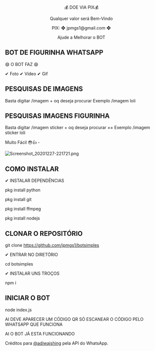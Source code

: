 <p align="center"> 💰 DOE VIA PIX💰 </p> 
<p align="center"> Qualquer valor será Bem-Vindo </p>
<p align="center"> PIX: ❖ jpmgs1@gmail.com ❖ </p>
<p align="center"> Ajude a Melhorar o BOT </p>

## BOT DE FIGURINHA WHATSAPP 

😄 O BOT FAZ 😄

✔ Foto
✔ Vídeo
✔ Gif

## PESQUISAS DE IMAGENS 

Basta digitar /imagem + oq deseja procurar 
 Exemplo /imagem loli

## PESQUISAS IMAGENS FIGURINHA

Basta digitar /imagem sticker + oq deseja procurar ××
 Exemplo /imagem sticker loli

   Muito Fácil 😳👍 - 
 


![Screenshot_20201227-221721.png](https://github.com/jpmgs1/botsimples/blob/main/exemplo.png)


## COMO INSTALAR 

✔ INSTALAR DEPENDÊNCIAS

pkg install python

pkg install git

pkg install ffmpeg

pkg install nodejs

## CLONAR O REPOSITÓRIO

git clone https://github.com/jpmgs1/botsimples

✔ ENTRAR NO DIRETÓRIO

cd botsimples

✔ INSTALAR UNS TROÇOS

npm i

## INICIAR O BOT

node index.js

AI DEVE APARECER UM CÓDIGO QR SÓ ESCANEAR O CÓDIGO PELO WHATSAPP QUE FUNCIONA

   AI O BOT JÁ ESTA FUNCIONANDO

Créditos para [@adiwajshing](https://github.com/adiwajshing/) pela API do WhatsApp. 
